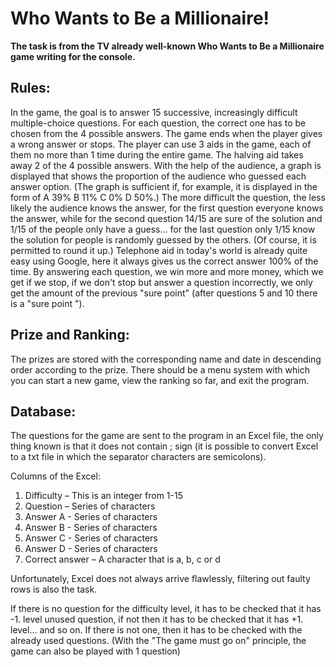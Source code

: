 # Who Wants to Be a Millionaire!



**The task is from the TV already well-known Who Wants to Be a Millionaire game writing for the console.**

## Rules:

In the game, the goal is to answer 15 successive, increasingly difficult multiple-choice questions. For each question, the correct one has to be chosen from the 4 possible answers. The game ends when the player gives a wrong answer or stops. The player can use 3 aids in the game, each of them no more than 1 time during the entire game. The halving aid takes away 2 of the 4 possible answers. With the help of the audience, a graph is displayed that shows the proportion of the audience who guessed each answer option. (The graph is sufficient if, for example, it is displayed in the form of A 39% B 11% C 0% D 50%.) The more difficult the question, the less likely the audience knows the answer, for the first question everyone knows the answer, while for the second question 14/15 are sure of the solution and 1/15 of the people only have a guess... for the last question only 1/15 know the solution for people is randomly guessed by the others. (Of course, it is permitted to round it up.) Telephone aid in today's world is already quite easy using Google, here it always gives us the correct answer 100% of the time. By answering each question, we win more and more money, which we get if we stop, if we don't stop but answer a question incorrectly, we only get the amount of the previous "sure point" (after questions 5 and 10 there is a "sure point ").


## Prize and Ranking:

The prizes are stored with the corresponding name and date in descending order according to the prize. There should be a menu system with which you can start a new game, view the ranking so far, and exit the program.



## Database:
The questions for the game are sent to the program in an Excel file, the only thing known is that it does not contain ; sign (it is possible to convert Excel to a txt file in which the separator characters are semicolons).

Columns of the Excel:
1. Difficulty – This is an integer from 1-15
2. Question – Series of characters
3. Answer A - Series of characters
4. Answer B - Series of characters
5. Answer C - Series of characters
6. Answer D - Series of characters
7. Correct answer – A character that is a, b, c or d

Unfortunately, Excel does not always arrive flawlessly, filtering out faulty rows is also the task.

If there is no question for the difficulty level, it has to be checked that it has -1. level unused question, if not then it has to be checked that it has +1.  level... and so on. If there is not one, then it has to be checked with the already used questions. (With the "The game must go on" principle, the game can also be played with 1 question)
